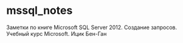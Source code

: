 # mssql_notes
Заметки по книге Microsoft SQL Server 2012. Создание запросов. Учебный курс Microsoft. Ицик Бен-Ган

